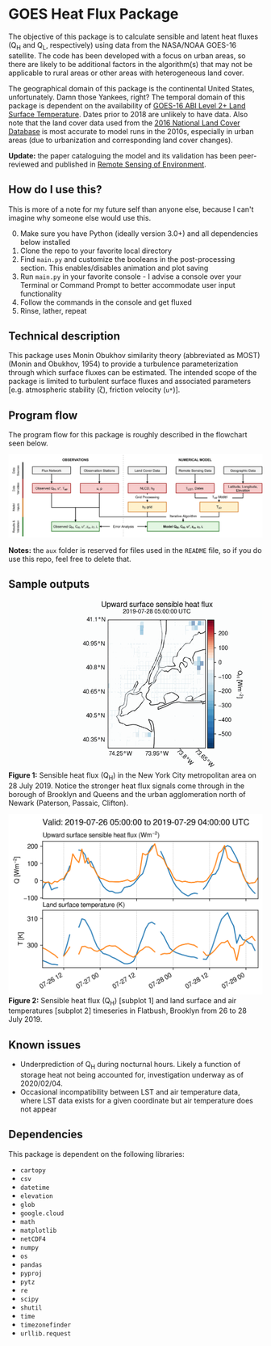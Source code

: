 # GOES Heat Flux Package
The objective of this package is to calculate sensible and latent heat fluxes (Q<sub>H</sub> and Q<sub>L</sub>, respectively) using data from the NASA/NOAA GOES-16 satellite. The code has been developed with a focus on urban areas, so there are likely to be additional factors in the algorithm(s) that may not be applicable to rural areas or other areas with heterogeneous land cover.

The geographical domain of this package is the continental United States, unfortunately. Damn those Yankees, right? The temporal domain of this package is dependent on the availability of [GOES-16 ABI Level 2+ Land Surface Temperature](https://console.cloud.google.com/storage/browser/gcp-public-data-goes-16/ABI-L2-LSTC). Dates prior to 2018 are unlikely to have data. Also note that the land cover data used from the [2016 National Land Cover Database](https://www.mrlc.gov/data/nlcd-2016-land-cover-conus) is most accurate to model runs in the 2010s, especially in urban areas (due to urbanization and corresponding land cover changes).

**Update:** the paper cataloguing the model and its validation has been peer-reviewed and published in [Remote Sensing of Environment](https://doi.org/10.1016/j.rse.2021.112880).

## How do I use this?
This is more of a note for my future self than anyone else, because I can't imagine why someone else would use this.

0. Make sure you have Python (ideally version 3.0+) and all dependencies below installed
1. Clone the repo to your favorite local directory
2. Find `main.py` and customize the booleans in the post-processing section. This enables/disables animation and plot saving
3. Run `main.py` in your favorite console - I advise a console over your Terminal or Command Prompt to better accommodate user input functionality
4. Follow the commands in the console and get fluxed
5. Rinse, lather, repeat

## Technical description
This package uses Monin Obukhov similarity theory (abbreviated as MOST) (Monin and Obukhov, 1954) to provide a turbulence parameterization through which surface fluxes can be estimated. The intended scope of the package is limited to turbulent surface fluxes and associated parameters [e.g. atmospheric stability (&zeta;), friction velocity (`u*`)].

## Program flow
The program flow for this package is roughly described in the flowchart seen below. 

![GOES Heat Flux Package Flowchart](https://github.com/mr-gabrielrios/goes_heat_flux/blob/main/aux/goes_heat_flux_product_flowchart.png)

**Notes:** the `aux` folder is reserved for files used in the `README` file, so if you do use this repo, feel free to delete that.

## Sample outputs

![GOES Heat Flux Heatmap](https://github.com/mr-gabrielrios/goes_heat_flux/blob/main/aux/41.1_-74.35_40.3_-73.55_s2019-07-28%2005:00:00_e2019-07-29%2004:00:00.gif)
**Figure 1:** Sensible heat flux (Q<sub>H</sub>) in the New York City metropolitan area on 28 July 2019. Notice the stronger heat flux signals come through in the borough of Brooklyn and Queens and the urban agglomeration north of Newark (Paterson, Passaic, Clifton).

![GOES Heat Flux Timeseries](https://github.com/mr-gabrielrios/goes_heat_flux/blob/main/aux/timeseries_example.png)
**Figure 2:** Sensible heat flux (Q<sub>H</sub>) [subplot 1] and land surface and air temperatures [subplot 2] timeseries in Flatbush, Brooklyn from 26 to 28 July 2019.

## Known issues
* Underprediction of Q<sub>H</sub> during nocturnal hours. Likely a function of storage heat not being accounted for, investigation underway as of 2020/02/04.
* Occasional incompatibility between LST and air temperature data, where LST data exists for a given coordinate but air temperature does not appear

## Dependencies
This package is dependent on the following libraries:
* `cartopy`
* `csv`
* `datetime`
* `elevation`
* `glob`
* `google.cloud`
* `math`
* `matplotlib`
* `netCDF4`
* `numpy`
* `os`
* `pandas`
* `pyproj`
* `pytz`
* `re`
* `scipy`
* `shutil`
* `time`
* `timezonefinder`
* `urllib.request`

